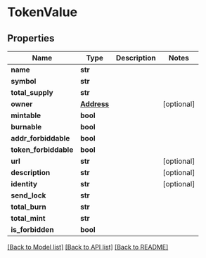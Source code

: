 # TokenValue

## Properties
Name | Type | Description | Notes
------------ | ------------- | ------------- | -------------
**name** | **str** |  | 
**symbol** | **str** |  | 
**total_supply** | **str** |  | 
**owner** | [**Address**](Address.md) |  | [optional] 
**mintable** | **bool** |  | 
**burnable** | **bool** |  | 
**addr_forbiddable** | **bool** |  | 
**token_forbiddable** | **bool** |  | 
**url** | **str** |  | [optional] 
**description** | **str** |  | [optional] 
**identity** | **str** |  | [optional] 
**send_lock** | **str** |  | 
**total_burn** | **str** |  | 
**total_mint** | **str** |  | 
**is_forbidden** | **bool** |  | 

[[Back to Model list]](../README.md#documentation-for-models) [[Back to API list]](../README.md#documentation-for-api-endpoints) [[Back to README]](../README.md)


